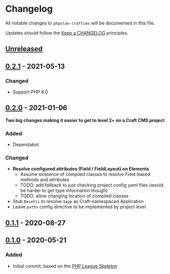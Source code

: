 # Changelog

All notable changes to `phpstan-craftcms` will be documented in this file.

Updates should follow the [Keep a CHANGELOG](http://keepachangelog.com/) principles.

## [Unreleased](https://github.com/studio-stomp/phpstan-craftcms/compare/0.2.1...main)

## [0.2.1](https://github.com/studio-stomp/phpstan-craftcms/compare/0.2.0...0.2.1) - 2021-05-13

### Changed
- Support PHP 8.0

## [0.2.0](https://github.com/studio-stomp/phpstan-craftcms/compare/0.1.1...0.2.0) - 2021-01-06
**Two big changes making it easier to get to level 2+ on a Craft CMS project**

### Added
- Dependabot

### Changed
- **Resolve configured attributes (Field / FieldLayout) on Elements**
    - Assume existence of compiled classes to resolve Field-based methods and attributes
    - TODO: add fallback to just checking project config yaml files (would be harder to get type information though)
    - TODO: allow changing location of compiled classes
- Stub `BaseYii` to resolve `$app` as Craft-namespaced Application
- Leave `paths` config directive to be implemented by project level

## [0.1.1](https://github.com/studio-stomp/phpstan-craftcms/compare/0.1.0...0.1.1) - 2020-08-27

## [0.1.0](https://github.com/studio-stomp/phpstan-craftcms/tree/0.1.0) - 2020-05-21

### Added
- Initial commit, based on the [PHP League Skeleton](https://github.com/thephpleague/skeleton)

